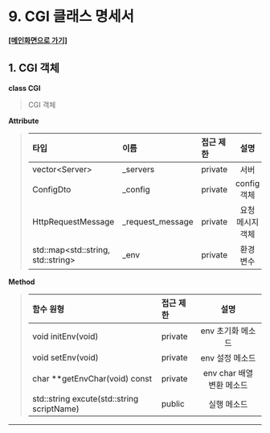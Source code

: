 # **9. CGI 클래스 명세서**
**[[메인화면으로 가기]](https://github.com/wkdtpgns5016/webserve)**

## **1. CGI 객체**
**class CGI**
> CGI 객체

**Attribute**
> | 타입 | 이름 | 접근 제한 | 설명 |
> |:----------|:----------|:----------|:----------:|
> | vector&#60;Server&#62; | _servers | private | 서버  |    
> | ConfigDto | _config | private | config 객체 |
> | HttpRequestMessage | _request_message | private | 요청 메시지 객체 |
> | std::map&#60;std::string, std::string&#62; | _env | private | 환경 변수 |
**Method**
> | 함수 원형 | 접근 제한 | 설명 |
> |:----------|:----------|:----------:|
> | void initEnv(void) | private | env 초기화 메소드 |
> | void setEnv(void) | private | env 설정 메소드 |
> | char **getEnvChar(void) const | private | env char 배열 변환 메소드  |
> | std::string excute(std::string scriptName) | public | 실행 메소드 |

------------------------------------------